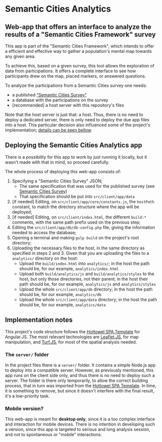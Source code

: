 # Semantic Cities Analytics
Web-app that offers an interface to analyze the results of a "Semantic Cities Framework" survey
--------------

This app is part of the "Semantic Cities Framework", which intends to offer a efficient and effective way to gather a population's mental map towards any given area.

To achieve this, based on a given survey, this tool allows the exploration of data from participations. It offers a complete interface to see how participants drew on the map, placed markers, or answered questions.

To analyze the participations from a Semantic Cities survey one needs:

- a published ["Semantic Cities Survey"](https://github.com/fplgusmao/semanticCitiesSurvey)
- a database with the participations on the survey
- [recommended] a host server with this repository's files

Note that the host server is just that: a host. Thus, there is no need to deploy a dedicated server, there is only need to deploy the due app files into a host. This particular decision also influenced some of the project's implementation; [details can be seen bellow](#implementation-notes).

## Deploying the Semantic Cities Analytics app

There is a possibility for this app to work by just running it locally, but it wasn't made with that in mind, so proceed carefully.

The whole process of deploying this web-app consists of:

1. Specifying a "Semantic Cities Survey" JSON;
	- The same specification that was used for the published survey (see [Semantic Cities Survey](https://github.com/fplgusmao/semanticCitiesSurvey))
    - That specification should be put into `src/client/app/data`
2. [if needed] Editing, on `src/client/app/core/constants.js`, the `hostPath` constant, to match the directory structure where the app will be deployed;
3. [if needed] Editing, on `src/client/index.html`, the different `build:*` comments, with the same path prefix used on the previous step;
4. Editing the `src/client/app/db/db-config.php` file, giving the information needed to access the database;
5. Opening a terminal and making `gulp build` on the project's root directory;
6. Uploading the necessary files to the host, in the same directory as specified in steps 2 and 3. Given that you are uploading the files to a `analytics/` directory on the host:
    - Upload the `build/index.html` into `analytics/`; in the host the path should be, for our example, `analytics/index.html`
    - Upload both `build/analytics/js` and `build/analytics/styles` to the host, but only those directories, not their parent; in the host their path should be, for our example, `analytics/js` and `analytics/styles`
    - Upload the whole `src/client/app/db` directory; in the host the path should be, for our example, `analytics/db`
    - Upload the whole `src/client/app/data` directory; in the host the path should be, for our example, `analytics/data`

## Implementation notes
This project's code structure follows the [Hottowel SPA Template](https://github.com/johnpapa/generator-hottowel) for Angular.JS. The most relevant technologies are [Leaflet.JS](http://leafletjs.com/), for map manipulation, and [Turf.JS](http://turfjs.org/), for most of the spatial analysis needed.

### The `server/` folder
In the project files there is a `server/` folder. It contains a simple Node.js app to deploy into a compatible server. However, as previously mentioned, this app runs on the client side only, and thus there is no need to deploy such a server. The folder is there only temporarily, to allow the correct building process, that in turn was imported from the [Hottowel SPA Template](https://github.com/johnpapa/generator-hottowel). In time, it is something to remove, but since it doesn't interfere with the final result, it's a low-priority task.

### Mobile version?
This web-app is meant for **desktop only**, since it is a too complex interface and interaction for mobile devices. There is no intention in developing such a version, since this app is targeted to serious and long analysis session, and not to spontaneous or "mobile" interactions.